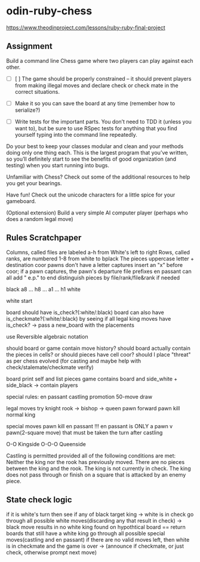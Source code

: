 # odin-ruby-chess
https://www.theodinproject.com/lessons/ruby-ruby-final-project


## Assignment
Build a command line Chess game where two players can play against each other.

- [ ] [ ] The game should be properly constrained – it should prevent players from making illegal moves and declare check or check mate in the correct situations.

- [ ] Make it so you can save the board at any time (remember how to serialize?)

- [ ] Write tests for the important parts. You don’t need to TDD it (unless you want to), but be sure to use RSpec tests for anything that you find yourself typing into the command line repeatedly.

Do your best to keep your classes modular and clean and your methods doing only one thing each. This is the largest program that you’ve written, so you’ll definitely start to see the benefits of good organization (and testing) when you start running into bugs.

Unfamiliar with Chess? Check out some of the additional resources to help you get your bearings.

Have fun! Check out the unicode characters for a little spice for your gameboard.

(Optional extension) Build a very simple AI computer player (perhaps who does a random legal move)

## Rules Scratchpaper

Columns, called files are labeled a-h from White's left to right
Rows, called ranks, are numbered 1-8 from white to bplack
The pieces uppercase letter + destination coor
pawns don't have a letter
captures insert an "x" before coor; if a pawn captures, the pawn's departure file prefixes
en passant can all add " e.p." to end
distinguish pieces by file/rank/file&rank if needed

black
a8 ... h8
...
a1 ... h1
white

white start

board should have is_check?(:white/:black)
board can also have is_checkmate?(:white/:black) by seeing if all legal king moves have is_check? -> pass a new_board with the placements

use Reversible algebraic notation

should board or game contain move history?
should board actually contain the pieces in cells? or should pieces have cell coor?
should I place "threat" as per chess evolved (for casting and maybe help with check/stalemate/checkmate verify)

board print self and list pieces
game contains board and side_white + side_black -> contain players

special rules:
en passant
castling
promotion
50-move draw

legal moves try
knight
rook -> bishop -> queen
pawn forward
pawn kill normal
king

special moves
pawn kill en passant !!! en passant is ONLY a pawn v pawn(2-square move) that must be taken the turn after
castling

O-O Kingside
O-O-O Queenside


Castling is permitted provided all of the following conditions are met:
Neither the king nor the rook has previously moved.
There are no pieces between the king and the rook.
The king is not currently in check.
The king does not pass through or finish on a square that is attacked by an enemy piece.

## State check logic

if it is white's turn then
    see if any of black target king -> white is in check
    go through all possible white moves(discarding any that result in check) -> black move results in no white king found on hypothtical board == return boards that still have a white king
    go through all possible special moves(castling and en passant)
    if there are no valid moves left, then white is in checkmate and the game is over -> (announce if checkmate, or just check, otherwise prompt next move)
